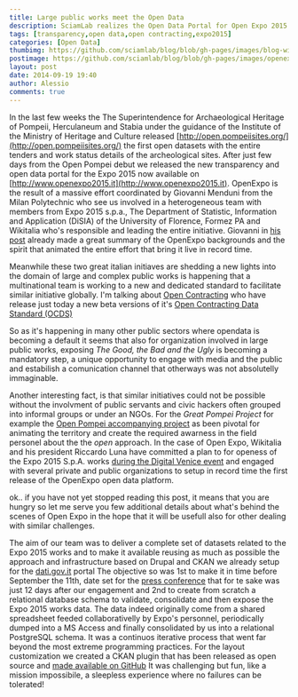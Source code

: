 ```yaml
---
title: Large public works meet the Open Data
description: SciamLab realizes the Open Data Portal for Open Expo 2015
tags: [transparency,open data,open contracting,expo2015]
categories: [Open Data]
thumbimg: https://github.com/sciamlab/blog/blob/gh-pages/images/blog-widget-openexpo.jpg?raw=true
postimage: https://github.com/sciamlab/blog/blob/gh-pages/images/openexpo-screens.jpg?raw=true
layout: post
date: 2014-09-19 19:40
author: Alessio
comments: true
---
```

In the last few weeks the The Superintendence for Archaeological
Heritage of Pompeii, Herculaneum and Stabia under the guidance of
the Institute of the Ministry of Heritage and Culture released
[http://open.pompeiisites.org/](http://open.pompeiisites.org/)
the first open datasets with the entire tenders and work status details
of the archeological sites.
After just few days from the Open Pompei debut we released the new
transparency and open data portal for the Expo 2015 now available
on [http://www.openexpo2015.it](http://www.openexpo2015.it). OpenExpo
is the result of a massive effort coordinated by Giovanni Menduni from
the Milan Polytechnic who see us involved in a heterogeneous team with
members from Expo 2015 s.p.a., The Department of Statistic, Information
and Application (DiSIA) of the University of Florence, Formez PA and
Wikitalia who's responsible and leading the entire initiative.
Giovanni in [his post](http://www.chefuturo.it/2014/09/il-primo-selfie-bob-dylan-e-il-senso-di-openexpo-per-unitalia-migliore/)
already made a great summary of the OpenExpo backgrounds and the
spirit that animated the entire effort that bring it live in record time.

Meanwhile these two great italian initiaves are shedding a new lights
into the domain of large and complex public works is happening that a
multinational team is working to a new and dedicated standard to
facilitate similar initiative globally.
I'm talking about [Open Contracting](http://www.open-contracting.org/)
who have release just today a new beta versions of it's
[Open Contracting Data Standard (OCDS)](http://ocds.open-contracting.org/standard/r/0__3__3/)

So as it's happening in many other public sectors where opendata is becoming a default
it seems that also for organization involved in large public works, exposing
*The Good, the Bad and the Ugly* is becoming a mandatory step, a unique opportunity
to engage with media and the public and estabilish a comunication channel
that otherways was not absolutelly immaginable.

Another interesting fact, is that similar initiatives could not be possible
without the involvment of public servants and civic hackers often grouped
into informal groups or under an NGOs.
For the *Great Pompei Project* for example the
[Open Pompei accompanying project](http://www.openpompei.it)
as been pivotal for animating the territory and
create the required awarness in the field personel about the the *open* approach.
In the case of Open Expo, Wikitalia and his president Riccardo Luna
have committed a plan to for openess of the Expo 2015 S.p.A. works
[during the Digital Venice event](http://luna.blogautore.repubblica.it/2014/07/09/open-expo-cose-cosa-comporta-e-perche-e-finalmente-ripartita-la-trasparenza-di-expo-2015/)
and engaged with several private and public organizations to setup
in record time the first release of the OpenExpo open data platform.

ok.. if you have not yet stopped reading this post, it means
that you are hungry so let me serve you few additional
details about what's behind the scenes of Open Expo in the hope
that it will be usefull also for other dealing with similar challenges.

The aim of our team was to deliver a complete set of datasets
related to the Expo 2015 works and to make it available reusing as much as possible
the approach and infrastructure based on Drupal and CKAN
we already setup for the [dati.gov.it](http://www.dati.gov.it) portal
The objective so was 1st to make it in time before September the 11th, date set for the
[press conference](http://www.expo2015.org/it/eventi/tutti-gli-eventi/la-conferenza-stampa-di-presentazione-openexpo)
that for te sake was just 12 days after our engagement and 2nd to create from scratch
a relational database schema to validate, consolidate and then expose the Expo 2015 works data.
The data indeed originally come from a shared spreadsheet feeded collaborativelly
by Expo's personnel, periodically dumped into a MS Access and finally consolidated by us
into a relational PostgreSQL schema. It was a continuos iterative process that went far beyond the most extreme programming practices. For the layout customization we created a CKAN plugin that has been released as open source and [made available on GitHub](https://github.com/sciamlab/ckanext-expo2015)
It was challenging but fun, like a mission impossibile, a sleepless experience where no failures can be tolerated!
